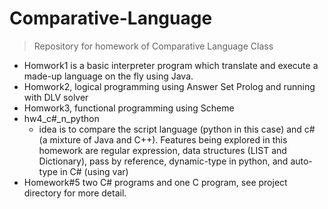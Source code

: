 # Comparative-Language
> Repository for homework of Comparative Language Class

* Homwork1 is a basic interpreter program which translate and execute a made-up language on the fly using Java. 
* Homwork2, logical programming using Answer Set Prolog and running with DLV solver
* Homwork3, functional programming using Scheme
* hw4_c#_n_python 
  - idea is to compare the script language (python in this case) and c# (a mixture of Java and C++). Features being explored in this homework are regular expression, data structures (LIST and Dictionary), pass by reference, dynamic-type in python, and auto-type in C# (using var)
* Homework#5 two C# programs and one C program, see project directory for more detail. 
